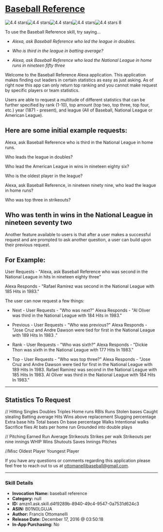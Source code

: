# [Baseball Reference](http://alexa.amazon.com/#skills/amzn1.ask.skill.d4f9289b-8940-49c4-9547-0a7531d624c3)
![4.4 stars](../../images/ic_star_black_18dp_1x.png)![4.4 stars](../../images/ic_star_black_18dp_1x.png)![4.4 stars](../../images/ic_star_black_18dp_1x.png)![4.4 stars](../../images/ic_star_black_18dp_1x.png)![4.4 stars](../../images/ic_star_half_black_18dp_1x.png) 8

To use the Baseball Reference skill, try saying...

* *Alexa, ask Baseball Reference who led the league in doubles.*

* *Who is third in the league in batting average?*

* *Alexa, ask Baseball Reference who lead the National League in home runs in nineteen fifty three*

Welcome to the Baseball Reference Alexa application. This application makes finding out leaders in certain statistics as easy as just asking. As of right now this app can only return top ranking and you cannot make request by specific players or team statistics.

Users are able to request a multitude of different statistics that can be further specified by rank (1-10), top amount (top two, top three, top four, etc.) year (1871 - present), and league (All of Baseball, National League or American League). 

Here are some initial example requests:
-------------------------------------------
Alexa, ask Baseball Reference who is third in the National League in home runs.

Who leads the league in doubles?

Who lead the American League in wins in nineteen eighty six?

Who is the oldest player in the league?

Alexa, ask Baseball Reference, in nineteen ninety nine, who lead the league in home runs?

Who was top three in strikeouts?

Who was tenth in wins in the National League in nineteen seventy two
-------------------------------------------

Another feature available to users is that after a user makes a successful request and are prompted to ask another question, a user can build upon their previous request.


For Example:
-------------------------------------------
User Requests - "Alexa, ask Baseball Reference who was second in the National League in hits in nineteen eighty three"

Alexa Responds - "Rafael Ramirez was second in the National League with 185 Hits in 1983."

The user can now request a few things:

- Next -
User Requests - "Who was next?"
Alexa Responds -  "Al Oliver was third in the National League with 184 Hits in 1983."

- Previous -
User Requests - "Who was previous?"
Alexa Responds -  "Jose Cruz and Andre Dawson were tied for first in the National League with 189 Hits In 1983 ."

- Rank -
User Requests - "Who was sixth?"
Alexa Responds -  "Dickie Thon was sixth in the National League with 177 Hits In 1983."

- Top -
User Requests - "Who was top three?"
Alexa Responds -  "Jose Cruz and Andre Dawson were tied for first in the National League with 189 Hits In 1983. Rafael Ramirez was second in the National League with 185 Hits In 1983. Al Oliver was third in the National League with 184 Hits In 1983."
-------------------------------------------

Statistics To Request
-----------------------
// Hitting
Singles
Doubles
Triples
Home runs
RBIs
Runs
Stolen bases
Caught stealing
Batting average
Hits
Wins above replacement
Slugging percentage
Extra base hits
Total bases
On base percentage
Walks
Intentional walks
Sacrifice flies
At bats per home run
Grounded into double plays

// Pitching
Earned Run Average
Strikeouts
Strikes per walk
Strikeouts per nine innings
WHIP
Wins
Shutouts
Saves
Innings Pitches

//Misc
Oldest Player
Youngest Player

If you have any questions or comments regarding this application please feel free to reach out to us at ottomanellibaseball@gmail.com.

***

### Skill Details

* **Invocation Name:** baseball reference
* **Category:** null
* **ID:** amzn1.ask.skill.d4f9289b-8940-49c4-9547-0a7531d624c3
* **ASIN:** B01N0LGUJA
* **Author:** Francis Ottomanelli
* **Release Date:** December 17, 2016 @ 03:50:18
* **In-App Purchasing:** No
